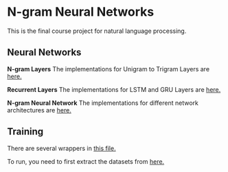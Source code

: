 # N-gram Neural Networks
This is the final course project for natural language processing.

## Neural Networks

**N-gram Layers**
The implementations for Unigram to Trigram Layers are [here.](https://github.com/csong27/cs571FinalProject/blob/master/neural_network/ngram_layer.py)

**Recurrent Layers**
The implementations for LSTM and GRU Layers are [here.](https://github.com/csong27/cs571FinalProject/blob/master/neural_network/recurrent_layer.py)

**N-gram Neural Network**
The implementations for different network architectures are [here.](https://github.com/csong27/cs571FinalProject/blob/master/neural_network/networks.py)


## Training

There are several wrappers in [this file.](https://github.com/csong27/cs571FinalProject/blob/master/train/wrapper.py)

To run, you need to first extract the datasets from [here.](https://github.com/csong27/cs571FinalProject/blob/master/io_utils/word_index.py)

